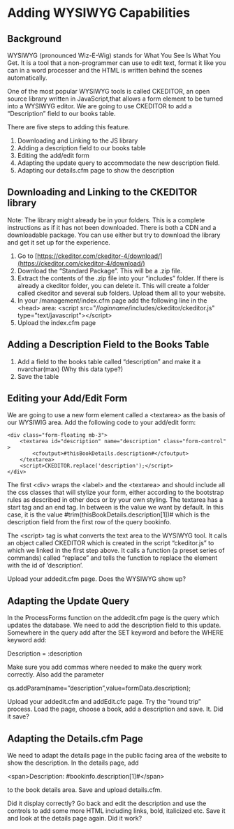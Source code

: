 # Adding WYSIWYG Capabilities

## Background

WYSIWYG (pronounced Wiz-E-Wig) stands for What You See Is What You Get. It is a tool that a non-programmer can use to edit text, format it like you can in a word processer and the HTML is written behind the scenes automatically.

One of the most popular WYSIWYG tools is called CKEDITOR, an open source library written in JavaScript,that allows a form element to be turned into a WYSIWYG editor. We are going to use CKEDITOR to add a “Description” field to our books table.

There are five steps to adding this feature.

1. Downloading and Linking to the JS library
2. Adding a description field to our books table
3. Editing the add/edit form
4. Adapting the update query to accommodate the new description field.
5. Adapting our details.cfm page to show the description

## Downloading and Linking to the CKEDITOR library

Note: The library might already be in your folders. This is a complete instructions as if it has not been downloaded. There is both a CDN and a downloadable package. You can use either but try to download the library and get it set up for the experience.

1. Go to [https://ckeditor.com/ckeditor-4/download/](https://ckeditor.com/ckeditor-4/download/)
2. Download the “Standard Package”. This will be a .zip file.
3. Extract the contents of the .zip file into your “includes” folder. If there is already a ckeditor folder, you can delete it. This will create a folder called ckeditor and several sub folders. Upload them all to your website.
4. In your /management/index.cfm page add the following line in the \<head> area: \<script src="/_loginname_/includes/ckeditor/ckeditor.js" type="text/javascript">\</script>
5. Upload the index.cfm page

## Adding a Description Field to the Books Table

1. Add a field to the books table called “description” and make it a nvarchar(max) (Why this data type?)
2. Save the table

## Editing your Add/Edit Form

We are going to use a new form element called a \<textarea> as the basis of our WYSIWIG area. Add the following code to your add/edit form:

```
<div class="form-floating mb-3">
    <textarea id="description" name="description" class="form-control" >
        <cfoutput>#thisBookDetails.description#</cfoutput>
    </textarea>
    <script>CKEDITOR.replace('description');</script>
</div>
```

The first \<div> wraps the \<label> and the \<textarea> and should include all the css classes that will stylize your form, either according to the bootstrap rules as described in other docs or by your own styling. The textarea has a start tag and an end tag. In between is the value we want by default. In this case, it is the value #trim(thisBookDetails.description\[1])# which is the description field from the first row of the query bookinfo.

The \<script> tag is what converts the text area to the WYSIWYG tool. It calls an object called CKEDITOR which is created in the script “ckeditor.js” to which we linked in the first step above. It calls a function (a preset series of commands) called “replace” and tells the function to replace the element with the id of ‘description’.

Upload your addedit.cfm page. Does the WYSIWYG show up?

## Adapting the Update Query

In the ProcessForms function on the addedit.cfm page is the query which updates the database. We need to add the description field to this update. Somewhere in the query add after the SET keyword and before the WHERE keyword add:

Description = :description

Make sure you add commas where needed to make the query work correctly. Also add the parameter

qs.addParam(name=”description”,value=formData.description);

Upload your addedit.cfm and addEdit.cfc page. Try the “round trip” process. Load the page, choose a book, add a description and save. It. Did it save?

## Adapting the Details.cfm Page

We need to adapt the details page in the public facing area of the website to show the description. In the details page, add

\<span>Description: #bookinfo.description\[1]#\</span>

to the book details area. Save and upload details.cfm.

Did it display correctly? Go back and edit the description and use the controls to add some more HTML including links, bold, italicized etc. Save it and look at the details page again. Did it work?
